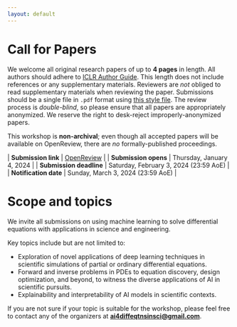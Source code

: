 ```yaml
---
layout: default
---
```


# Call for Papers

We welcome all original research papers of up to **4 pages** in length. All authors should adhere to [ICLR Author Guide](https://www.iclr.cc/Conferences/2024/AuthorGuide). This length does not include
references or any supplementary materials. Reviewers are *not* obliged
to read supplementary materials when reviewing the paper.  Submissions
should be a single file in `.pdf` format using [this style file](assets/iclr2024.zip). The review process is
*double-blind*, so please ensure that all papers are appropriately
anonymized. We reserve the right to desk-reject improperly-anonymized
papers.

This workshop is **non-archival**; even though all accepted papers will be
available on OpenReview, there are *no* formally-published proceedings.

| **Submission link** | [OpenReview](https://openreview.net/group?id=ICLR.cc/2024/Workshop/AI4DiffEqtnsInSci) |
| **Submission opens** | Thursday, January 4, 2024 |
| **Submission deadline** | Saturday, February 3, 2024 (23:59 AoE) |
| **Notification date** | Sunday, March 3, 2024 (23:59 AoE) |

# Scope and topics

We invite all submissions on using machine learning to solve differential equations with applications in science and engineering.

Key topics include but are not limited to:
- Exploration of novel applications of deep learning techniques in scientific simulations of partial or ordinary differential equations.
- Forward and inverse problems in PDEs to equation discovery, design optimization, and beyond, to witness the diverse applications of AI in scientific pursuits. 
- Explainability and interpretability of AI models in scientific contexts.

If you are not sure if your topic is suitable for the workshop, please feel free to contact any of the organizers at **ai4diffeqtnsinsci@gmail.com**.

